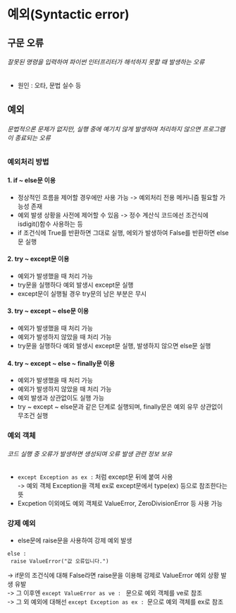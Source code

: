 # 예외(Syntactic error)   

## 구문 오류   
###### 잘못된 명령을 입력하여 파이썬 인터프리터가 해석하지 못할 때 발생하는 오류   

- 원인 : 오타, 문법 실수 등   

## 예외    
###### 문법적으론 문제가 없지만, 실행 중에 예기치 않게 발생하며 처리하지 않으면 프로그램이 종료되는 오류       

### 예외처리 방법   
#### 1. if ~ else문 이용  
- 정상적인 흐름을 제어할 경우에만 사용 가능 -> 예외처리 전용 메커니즘 필요할 가능성 존재      
- 예외 발생 상황을 사전에 제어할 수 있음 -> 정수 계산식 코드에선 조건식에 isdigit()함수 사용하는 등     
- if 조건식에 True를 반환하면 그대로 실행, 에외가 발생하여 False를 반환하면 else문 실행   

#### 2. try ~ except문 이용   
- 예외가 발생했을 때 처리 가능    
- try문을 실행하다 예외 발생시 except문 실행   
- except문이 실행될 경우 try문의 남은 부분은 무시   

#### 3. try ~ except ~ else문 이용   
- 예외가 발생했을 때 처리 가능   
- 예외가 발생하지 않았을 때 처리 가능   
- try문을 실행하다 예외 발생시 except문 실행, 발생하지 않으면 else문 실행   

#### 4. try ~ except ~ else ~ finally문 이용
- 예외가 발생했을 때 처리 가능   
- 예외가 발생하지 않았을 때 처리 가능   
- 예외 발생과 상관없이도 실행 가능    
- try ~ except ~ else문과 같은 단계로 실행되며, finally문은 예외 유무 상관없이 무조건 실행  

### 예외 객체   
###### 코드 실행 중 오류가 발생하면 생성되며 오류 발생 관련 정보 보유   
- ``` except Exception as ex : ``` 처럼 except문 뒤에 붙여 사용   
-> 예외 객체 Exception을 객체 ex로 except문에서 type(ex) 등으로 참조한다는 뜻          
- Excpetion 이외에도 예외 객체로 ValueError, ZeroDivisionError 등 사용 가능      
     
### 강제 예외   
- else문에 raise문을 사용하여 강제 예외 발생    
``` 
else : 
 raise ValueError("값 오류입니다.")
 ```   
 -> if문의 조건식에 대해 False라면 raise문을 이용해 강제로 ValueError 예외 상황 발생 유발   
-> 그 이후엔 `except ValueError as ve : ` 문으로 예외 객체를 ve로 참조    
-> 그 외 예외에 대해선 `except Exception as ex : `문으로 예외 객체를 ex로 참조   


